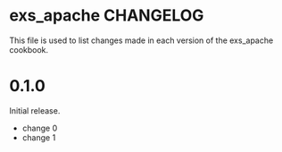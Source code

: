 # exs_apache CHANGELOG

This file is used to list changes made in each version of the exs_apache cookbook.

# 0.1.0

Initial release.

- change 0
- change 1

